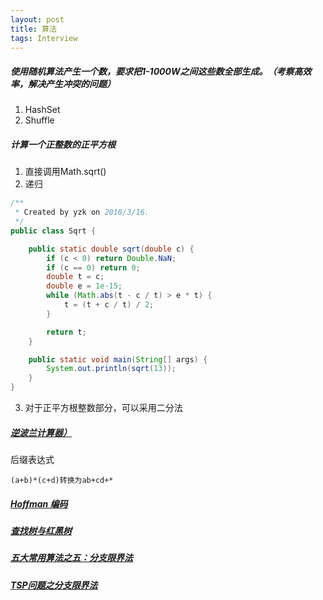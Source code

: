 ```yaml
---
layout: post
title: 算法
tags: Interview
---
```


##### 使用随机算法产生一个数，要求把1-1000W之间这些数全部生成。（考察高效率，解决产生冲突的问题）

1. HashSet
2. Shuffle

##### 计算一个正整数的正平方根

1. 直接调用Math.sqrt()
2. 递归
```java
/**
 * Created by yzk on 2018/3/16.
 */
public class Sqrt {

    public static double sqrt(double c) {
        if (c < 0) return Double.NaN;
        if (c == 0) return 0;
        double t = c;
        double e = 1e-15;
        while (Math.abs(t - c / t) > e * t) {
            t = (t + c / t) / 2;
        }

        return t;
    }

    public static void main(String[] args) {
        System.out.println(sqrt(13));
    }
}
```

3. 对于正平方根整数部分，可以采用二分法

##### [逆波兰计算器）](http://blog.csdn.net/lpveneno/article/details/54287858)

后缀表达式
```
(a+b)*(c+d)转换为ab+cd+*
```

##### [Hoffman 编码](http://blog.csdn.net/sddxqlrjxr/article/details/51114809)

##### [查找树与红黑树](https://www.cnblogs.com/edwinchen/p/4797055.html)

##### [五大常用算法之五：分支限界法](http://www.cnblogs.com/roucheng/p/suanfa5.html)

##### [TSP问题之分支限界法](https://blog.csdn.net/qq_32400847/article/details/51813606)

